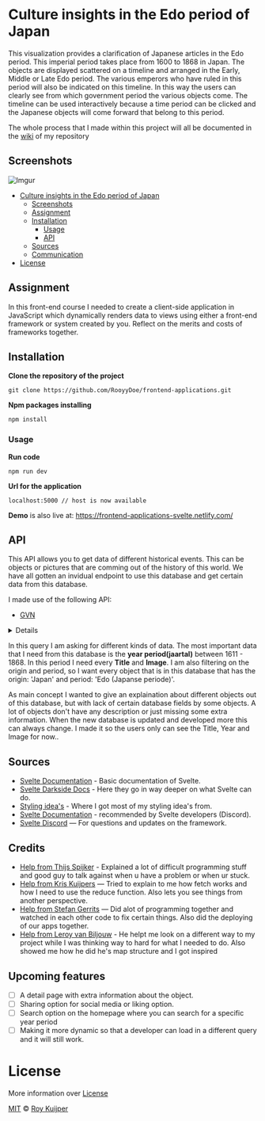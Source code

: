 # Culture insights in the Edo period of Japan

This visualization provides a clarification of Japanese articles in the Edo period. This imperial period takes place from 1600 to 1868 in Japan. The objects are displayed scattered on a timeline and arranged in the Early, Middle or Late Edo period. The various emperors who have ruled in this period will also be indicated on this timeline. In this way the users can clearly see from which government period the various objects come. The timeline can be used interactively because a time period can be clicked and the Japanese objects will come forward that belong to this period.

The whole process that I made within this project will all be documented in the [wiki](https://github.com/RooyyDoe/frontend-applications/wiki) of my repository

## Screenshots

![Imgur](https://i.imgur.com/geEyLOZ.jpg)

- [Culture insights in the Edo period of Japan](#culture-insights-in-the-edo-period-of-japan)
  - [Screenshots](#screenshots)
  - [Assignment](#assignment)
  - [Installation](#installation)
    - [Usage](#usage)
    - [API](#api)
  - [Sources](#sources)
  - [Communication](#communication)
- [License](#license)

## Assignment

In this front-end course I needed to create a client-side application in JavaScript which dynamically renders data to views using either a front-end framework or system created by you. Reflect on the merits and costs of frameworks together.

## Installation

**Clone the repository of the project**
```
git clone https://github.com/RooyyDoe/frontend-applications.git
```

**Npm packages installing**
```
npm install
```

### Usage

**Run code**
```
npm run dev
```

**Url for the application**

```
localhost:5000 // host is now available
```

**Demo** is also live at: https://frontend-applications-svelte.netlify.com/

## API
This API allows you to get data of different historical events. This can be objects or pictures that are comming out of the history of this world. We have all gotten an invidual endpoint to use this database and get certain data from this database. 

I made use of the following API:

* [GVN](https://data.netwerkdigitaalerfgoed.nl/)

<details>


```
	PREFIX dc: <http://purl.org/dc/elements/1.1/>
	PREFIX dct: <http://purl.org/dc/terms/>
	PREFIX skos: <http://www.w3.org/2004/02/skos/core#>
	PREFIX edm: <http://www.europeana.eu/schemas/edm/>
	PREFIX xsd: <http://www.w3.org/2001/XMLSchema#>
	
	SELECT ?cho (SAMPLE(?title) AS ?uniqueTitle) (SAMPLE(?img) AS ?uniqueImage) (SAMPLE(?periode) AS ?uniquePeriod) (SAMPLE(?  herkomstLabel) AS ?uniqueHerkomstLabel) (SAMPLE(?jaartal) AS ?uniqueJaartal) WHERE {
	   <https://hdl.handle.net/20.500.11840/termmaster4400> skos:narrower* ?concept .
	   ?concept skos:prefLabel ?periode .
	   VALUES ?periode { "Edo (Japanse periode)" }
	  
	   ?cho dc:title ?title .
	   ?cho edm:isShownBy ?img .
	  
	   ?cho dct:created ?jaartal .
	   filter(xsd:integer(?jaartal) >= 1611 && xsd:integer(?jaartal) <= 1868)
	  
	   ?cho dct:spatial ?herkomst .
	   ?herkomst skos:prefLabel ?herkomstLabel .
	   VALUES ?herkomstLabel { "Japan" } .
	  
	   FILTER langMatches(lang(?title), "ned")
	} GROUP BY ?cho
```
</details>

In this query I am asking for different kinds of data. The most important data that I need from this database is the **year period(jaartal)** between 1611 - 1868. In this period I need every **Title** and **Image**. I am also filtering on the origin and period, so I want every object that is in this database that has the origin: 'Japan' and period: 'Edo (Japanse periode)'. 

As main concept I wanted to give an explaination about different objects out of this database, but with lack of certain database fields by some objects. A lot of objects don't have any description or just missing some extra information. When the new database is updated and developed more this can always change. I made it so the users only can see the Title, Year and Image for now..


## Sources
* [Svelte Documentation](https://svelte.dev/tutorial/basics) - Basic documentation of Svelte.
* [Svelte Darkside Docs](https://svelte.dev/docs#Before_we_begin) - Here they go in way deeper on what Svelte can do.
* [Styling idea's](https://freefrontend.com/) - Where I got most of my styling idea's from.
* [Svelte Documentation](https://objectcomputing.com/resources/publications/sett/july-2019-web-dev-simplified-with-svelte) - recommended by Svelte developers (Discord).
* [Svelte Discord](https://discord.gg/yy75DKs) — For questions and updates on the framework.

## Credits

* [Help from Thijs Spijker](https://github.com/iSirThijs) - Explained a lot of difficult programming stuff and good guy to talk against when u have a problem or when ur stuck.
* [Help from Kris Kuijpers](https://github.com/kriskuiper) — Tried to explain to me how fetch works and how I need to use the reduce function. Also lets you see things from another perspective.
* [Help from Stefan Gerrits](https://github.com/StefanGerrits2) — Did alot of programming together and watched in each other code to fix certain things. Also did the deploying of our apps together.
* [Help from Leroy van Biljouw](https://github.com/SqueezyDough) - He helpt me look on a different way to my project while I was thinking way to hard for what I needed to do. Also showed me how he did he's map structure and I got inspired

## Upcoming features
- [ ] A detail page with extra information about the object.
- [ ] Sharing option for social media or liking option.
- [ ] Search option on the homepage where you can search for a specific year period
- [ ] Making it more dynamic so that a developer can load in a different query and it will still work.

# License

More information over [License](https://help.github.com/en/articles/licensing-a-repository)

[MIT](https://github.com/RooyyDoe/frontend-applications/blob/master/LICENSE.txt) © [Roy Kuijper](https://github.com/RooyyDoe)
